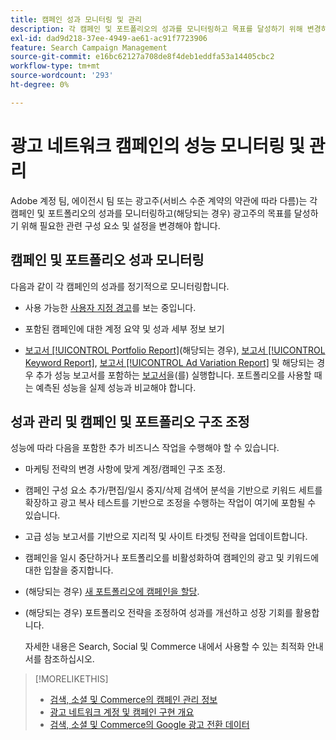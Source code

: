 ```yaml
---
title: 캠페인 성과 모니터링 및 관리
description: 각 캠페인 및 포트폴리오의 성과를 모니터링하고 목표를 달성하기 위해 변경하는 방법에 대해 알아봅니다.
exl-id: dad9d218-37ee-4949-ae61-ac91f7723906
feature: Search Campaign Management
source-git-commit: e16bc62127a708de8f4deb1eddfa53a14405cbc2
workflow-type: tm+mt
source-wordcount: '293'
ht-degree: 0%

---
```


# 광고 네트워크 캠페인의 성능 모니터링 및 관리

Adobe 계정 팀, 에이전시 팀 또는 광고주(서비스 수준 계약의 약관에 따라 다름)는 각 캠페인 및 포트폴리오의 성과를 모니터링하고(해당되는 경우) 광고주의 목표를 달성하기 위해 필요한 관련 구성 요소 및 설정을 변경해야 합니다.

## 캠페인 및 포트폴리오 성과 모니터링

다음과 같이 각 캠페인의 성과를 정기적으로 모니터링합니다.

* 사용 가능한 [사용자 지정 경고](/help/search-social-commerce/alerts/alert-view.md)를 보는 중입니다.

* 포함된 캠페인에 대한 계정 요약 및 성과 세부 정보 보기

* [보고서 [!UICONTROL Portfolio Report]](/help/search-social-commerce/reports/management/basic-advanced/portfolio-report.md)(해당되는 경우), [보고서 [!UICONTROL Keyword Report]](/help/search-social-commerce/reports/management/basic-advanced/keyword-report.md), [보고서 [!UICONTROL Ad Variation Report]](/help/search-social-commerce/reports/management/basic-advanced/ad-variation-report.md) 및 해당되는 경우 추가 성능 보고서를 포함하는 [보고서](/help/search-social-commerce/reports/report-about.md)을(를) 실행합니다. 포트폴리오를 사용할 때는 예측된 성능을 실제 성능과 비교해야 합니다.

## 성과 관리 및 캠페인 및 포트폴리오 구조 조정

성능에 따라 다음을 포함한 추가 비즈니스 작업을 수행해야 할 수 있습니다.

* 마케팅 전략의 변경 사항에 맞게 계정/캠페인 구조 조정.

* 캠페인 구성 요소 추가/편집/일시 중지/삭제 검색어 분석을 기반으로 키워드 세트를 확장하고 광고 복사 테스트를 기반으로 조정을 수행하는 작업이 여기에 포함될 수 있습니다.

* 고급 성능 보고서를 기반으로 지리적 및 사이트 타겟팅 전략을 업데이트합니다.

* 캠페인을 일시 중단하거나 포트폴리오를 비활성화하여 캠페인의 광고 및 키워드에 대한 입찰을 중지합니다.

* (해당되는 경우) [새 포트폴리오에 캠페인을 할당](/help/search-social-commerce/campaign-management/campaign-assign-to-portfolio.md).

* (해당되는 경우) 포트폴리오 전략을 조정하여 성과를 개선하고 성장 기회를 활용합니다.

  자세한 내용은 Search, Social 및 Commerce 내에서 사용할 수 있는 최적화 안내서를 참조하십시오.<!-- verify convention for referencing Optimization Guide here -->

>[!MORELIKETHIS]
>
>* [검색, 소셜 및 Commerce의 캠페인 관리 정보](campaign-management-about.md)
>* [광고 네트워크 계정 및 캠페인 구현 개요](campaign-implemention-overview.md)
>* [검색, 소셜 및 Commerce의 Google 광고 전환 데이터](google-conversion-data.md)
